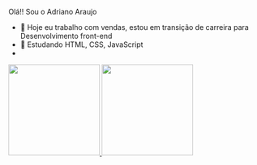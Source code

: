 Olá!! 
Sou o Adriano Araujo

- 🔭 Hoje eu trabalho com vendas, estou em transição de carreira para Desenvolvimento front-end
- 🌱 Estudando HTML, CSS, JavaScript
- 
<div>
  <a href="https://github.com/adrianoardev">
  <img height="180em" src="https://github-readme-stats.vercel.app/api?username=adrianoardev&show_icons=true&theme=dark&include_all_commits=true&count_private=true"/>
  <img height="180em" src="https://github-readme-stats.vercel.app/api/top-langs/?username=adrianoardev&layout=compact&langs_count=7&theme=dark"/>
</div>
  
